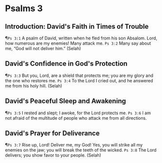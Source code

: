 # Psalms 3

## Introduction: David's Faith in Times of Trouble
¶`Ps 3:1` A psalm of David, written when he fled from his son Absalom. Lord, how numerous are my enemies! Many attack me.
`Ps 3:2` Many say about me, “God will not deliver him.” (Selah)

## David's Confidence in God's Protection
¶`Ps 3:3` But you, Lord, are a shield that protects me; you are my glory and the one who restores me.
`Ps 3:4` To the Lord I cried out, and he answered me from his holy hill. (Selah)

## David's Peaceful Sleep and Awakening
¶`Ps 3:5` I rested and slept; I awoke, for the Lord protects me.
`Ps 3:6` I am not afraid of the multitude of people who attack me from all directions.

## David's Prayer for Deliverance
¶`Ps 3:7` Rise up, Lord! Deliver me, my God! Yes, you will strike all my enemies on the jaw; you will break the teeth of the wicked.
`Ps 3:8` The Lord delivers; you show favor to your people. (Selah)
